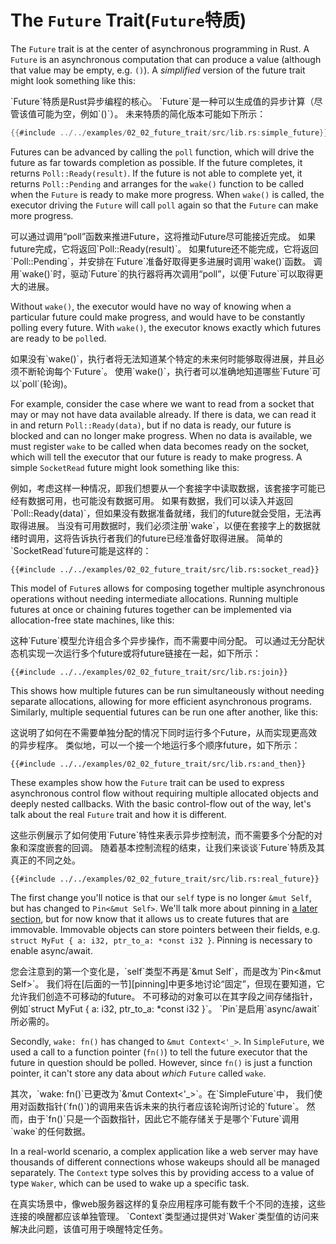 # The `Future` Trait(`Future`特质)

The `Future` trait is at the center of asynchronous programming in Rust.
A `Future` is an asynchronous computation that can produce a value
(although that value may be empty, e.g. `()`). A *simplified* version of
the future trait might look something like this:

<p class="cn">
`Future`特质是Rust异步编程的核心。
`Future`是一种可以生成值的异步计算（尽管该值可能为空，例如`()`）。
未来特质的简化版本可能如下所示：
</p>

```rust
{{#include ../../examples/02_02_future_trait/src/lib.rs:simple_future}}
```

Futures can be advanced by calling the `poll` function, which will drive the
future as far towards completion as possible. If the future completes, it
returns `Poll::Ready(result)`. If the future is not able to complete yet, it
returns `Poll::Pending` and arranges for the `wake()` function to be called
when the `Future` is ready to make more progress. When `wake()` is called, the
executor driving the `Future` will call `poll` again so that the `Future` can
make more progress.

<p class="cn">
可以通过调用“poll”函数来推进Future，这将推动Future尽可能接近完成。
如果future完成，它将返回`Poll::Ready(result)`。
如果future还不能完成，它将返回`Poll::Pending`，并安排在`Future`准备好取得更多进展时调用`wake()`函数。
调用`wake()`时，驱动`Future`的执行器将再次调用“poll”，以便`Future`可以取得更大的进展。
</p>

Without `wake()`, the executor would have no way of knowing when a particular
future could make progress, and would have to be constantly polling every
future. With `wake()`, the executor knows exactly which futures are ready to
be `poll`ed.

<p class="cn">
如果没有`wake()`，执行者将无法知道某个特定的未来何时能够取得进展，并且必须不断轮询每个`Future`。
使用`wake()`，执行者可以准确地知道哪些`Future`可以`poll`(轮询)。
</p>

For example, consider the case where we want to read from a socket that may
or may not have data available already. If there is data, we can read it
in and return `Poll::Ready(data)`, but if no data is ready, our future is
blocked and can no longer make progress. When no data is available, we
must register `wake` to be called when data becomes ready on the socket,
which will tell the executor that our future is ready to make progress.
A simple `SocketRead` future might look something like this:

<p class="cn">
例如，考虑这样一种情况，即我们想要从一个套接字中读取数据，该套接字可能已经有数据可用，也可能没有数据可用。
如果有数据，我们可以读入并返回`Poll::Ready(data)`，但如果没有数据准备就绪，我们的future就会受阻，无法再取得进展。
当没有可用数据时，我们必须注册`wake`，以便在套接字上的数据就绪时调用，这将告诉执行者我们的future已经准备好取得进展。
简单的`SocketRead`future可能是这样的：
</p>

```rust,ignore
{{#include ../../examples/02_02_future_trait/src/lib.rs:socket_read}}
```

This model of `Future`s allows for composing together multiple asynchronous
operations without needing intermediate allocations. Running multiple futures
at once or chaining futures together can be implemented via allocation-free
state machines, like this:

<p class="cn">
这种`Future`模型允许组合多个异步操作，而不需要中间分配。
可以通过无分配状态机实现一次运行多个future或将future链接在一起，如下所示：
</p>

```rust,ignore
{{#include ../../examples/02_02_future_trait/src/lib.rs:join}}
```

This shows how multiple futures can be run simultaneously without needing
separate allocations, allowing for more efficient asynchronous programs.
Similarly, multiple sequential futures can be run one after another, like this:

<p class="cn">
这说明了如何在不需要单独分配的情况下同时运行多个Future，从而实现更高效的异步程序。
类似地，可以一个接一个地运行多个顺序future，如下所示：
</p>

```rust,ignore
{{#include ../../examples/02_02_future_trait/src/lib.rs:and_then}}
```

These examples show how the `Future` trait can be used to express asynchronous
control flow without requiring multiple allocated objects and deeply nested
callbacks. With the basic control-flow out of the way, let's talk about the
real `Future` trait and how it is different.

<p class="cn">
这些示例展示了如何使用`Future`特性来表示异步控制流，而不需要多个分配的对象和深度嵌套的回调。
随着基本控制流程的结束，让我们来谈谈`Future`特质及其真正的不同之处。
</p>

```rust,ignore
{{#include ../../examples/02_02_future_trait/src/lib.rs:real_future}}
```

The first change you'll notice is that our `self` type is no longer `&mut Self`,
but has changed to `Pin<&mut Self>`. We'll talk more about pinning in [a later
section][pinning], but for now know that it allows us to create futures that
are immovable. Immovable objects can store pointers between their fields,
e.g. `struct MyFut { a: i32, ptr_to_a: *const i32 }`. Pinning is necessary
to enable async/await.

<p class="cn">
您会注意到的第一个变化是，`self`类型不再是`&mut Self`，而是改为`Pin<&mut Self>`。
我们将在[后面的一节][pinning]中更多地讨论“固定”，但现在要知道，它允许我们创造不可移动的future。
不可移动的对象可以在其字段之间存储指针，例如`struct MyFut { a: i32, ptr_to_a: *const i32 }`。
`Pin`是启用`async/await`所必需的。
</p>

Secondly, `wake: fn()` has changed to `&mut Context<'_>`. In `SimpleFuture`,
we used a call to a function pointer (`fn()`) to tell the future executor that
the future in question should be polled. However, since `fn()` is just a
function pointer, it can't store any data about *which* `Future` called `wake`.

<p class="cn">
其次，`wake: fn()`已更改为`&mut Context<'_>`。在`SimpleFuture`中，
我们使用对函数指针(`fn()`)的调用来告诉未来的执行者应该轮询所讨论的`future`。
然而，由于`fn()`只是一个函数指针，因此它不能存储关于是哪个`Future`调用`wake`的任何数据。
</p>

In a real-world scenario, a complex application like a web server may have
thousands of different connections whose wakeups should all be
managed separately. The `Context` type solves this by providing access to
a value of type `Waker`, which can be used to wake up a specific task.

<p class="cn">
在真实场景中，像web服务器这样的复杂应用程序可能有数千个不同的连接，这些连接的唤醒都应该单独管理。
`Context`类型通过提供对`Waker`类型值的访问来解决此问题，该值可用于唤醒特定任务。
</p>

[pinning]: ../04_pinning/01_chapter.md
